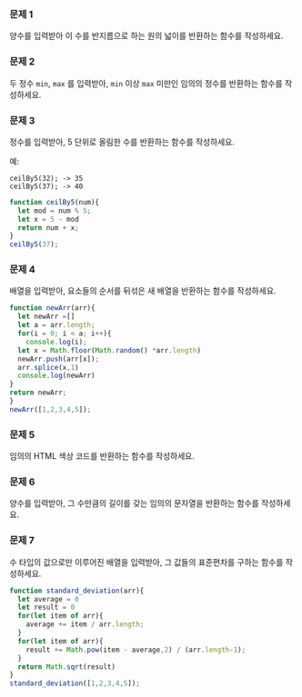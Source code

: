 ### 문제 1

양수를 입력받아 이 수를 반지름으로 하는 원의 넓이를 반환하는 함수를 작성하세요.

### 문제 2

두 정수 `min`, `max` 를 입력받아, `min` 이상 `max` 미만인 임의의 정수를 반환하는 함수를 작성하세요.

### 문제 3

정수를 입력받아, 5 단위로 올림한 수를 반환하는 함수를 작성하세요.

예:
```
ceilBy5(32); -> 35
ceilBy5(37); -> 40
```
```js
function ceilBy5(num){
  let mod = num % 5;
  let x = 5 - mod 
  return num + x;
}
ceilBy5(37);
```


### 문제 4

배열을 입력받아, 요소들의 순서를 뒤섞은 새 배열을 반환하는 함수를 작성하세요.
```js
function newArr(arr){
  let newArr =[]
  let a = arr.length;
  for(i = 0; i < a; i++){
    console.log(i);
  let x = Math.floor(Math.random() *arr.length)
  newArr.push(arr[x]);
  arr.splice(x,1)
  console.log(newArr)
}
return newArr;
}
newArr([1,2,3,4,5]);
```

### 문제 5

임의의 HTML 색상 코드를 반환하는 함수를 작성하세요.

### 문제 6

양수를 입력받아, 그 수만큼의 길이를 갖는 임의의 문자열을 반환하는 함수를 작성하세요.

### 문제 7

수 타입의 값으로만 이루어진 배열을 입력받아, 그 값들의 표준편차를 구하는 함수를 작성하세요.

```js
function standard_deviation(arr){
  let average = 0
  let result = 0 
  for(let item of arr){
    average += item / arr.length;
  }
  for(let item of arr){
    result += Math.pow(item - average,2) / (arr.length-1); 
  }
  return Math.sqrt(result)
}
standard_deviation([1,2,3,4,5]);

```

